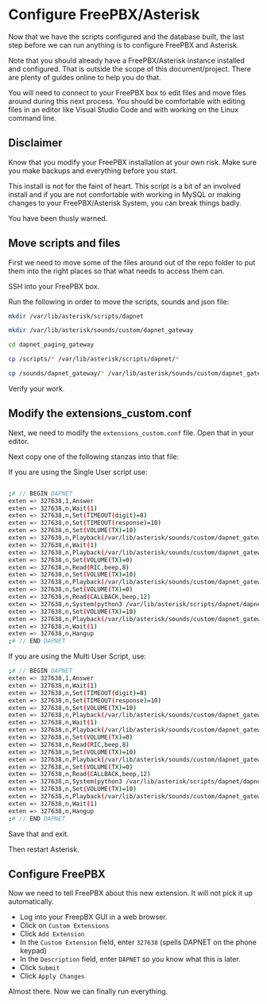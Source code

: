 # Configure FreePBX/Asterisk

Now that we have the scripts configured and the database built, the last step before we can run anything is to configure FreePBX and Asterisk.

Note that you should already have a FreePBX/Asterisk instance installed and configured. That is outside the scope of this document/project. There are plenty of guides online to help you do that.

You will need to connect to your FreePBX box to edit files and move files around during this next process. You should be comfortable with editing files in an editor like Visual Studio Code and with working on the Linux command line.

## Disclaimer

Know that you modify your FreePBX installation at your own risk. Make sure you make backups and everything before you start. 

This install is not for the faint of heart. This script is a bit of an involved install and if you are not comfortable with working in MySQL or making changes to your FreePBX/Asterisk System, you can break things badly.

You have been thusly warned.

## Move scripts and files

First we need to move some of the files around out of the repo folder to put them into the right places so that what needs to access them can.

SSH into your FreePBX box.

Run the following in order to move the scripts, sounds and json file:

```bash
mkdir /var/lib/asterisk/scripts/dapnet

mkdir /var/lib/asterisk/sounds/custom/dapnet_gateway

cd dapnet_paging_gateway

cp /scripts/* /var/lib/asterisk/scripts/dapnet/*

cp /sounds/dapnet_gateway/* /var/lib/asterisk/sounds/custom/dapnet_gateway/*
```

Verify your work.

## Modify the extensions_custom.conf

Next, we need to modify the ```extensions_custom.conf``` file. Open that in your editor.

Next copy one of the following stanzas into that file:

If you are using the Single User script use:

```bash

;# // BEGIN DAPNET
exten => 327638,1,Answer
exten => 327638,n,Wait(1)
exten => 327638,n,Set(TIMEOUT(digit)=8)
exten => 327638,n,Set(TIMEOUT(response)=10)
exten => 327638,n,Set(VOLUME(TX)=10)
exten => 327638,n,Playback(/var/lib/asterisk/sounds/custom/dapnet_gateway/dpg_welcome)
exten => 327638,n,Wait(1)
exten => 327638,n,Playback(/var/lib/asterisk/sounds/custom/dapnet_gateway/dpg_enter_dmrid)
exten => 327638,n,Set(VOLUME(TX)=0)
exten => 327638,n,Read(RIC,beep,8)
exten => 327638,n,Set(VOLUME(TX)=10)
exten => 327638,n,Playback(/var/lib/asterisk/sounds/custom/dapnet_gateway/dpg_enter_callback)
exten => 327638,n,Set(VOLUME(TX)=0)
exten => 327638,n,Read(CALLBACK,beep,12)
exten => 327638,n,System(python3 /var/lib/asterisk/scripts/dapnet/dapnet_paging_gateway.py ${RIC} ${CALLBACK})
exten => 327638,n,Set(VOLUME(TX)=10)
exten => 327638,n,Playback(/var/lib/asterisk/sounds/custom/dapnet_gateway/dpg_thank_you)
exten => 327638,n,Wait(1)
exten => 327638,n,Hangup
;# // END DAPNET

```

If you are using the Multi User Script, use:

```bash
;# // BEGIN DAPNET
exten => 327638,1,Answer
exten => 327638,n,Wait(1)
exten => 327638,n,Set(TIMEOUT(digit)=8)
exten => 327638,n,Set(TIMEOUT(response)=10)
exten => 327638,n,Set(VOLUME(TX)=10)
exten => 327638,n,Playback(/var/lib/asterisk/sounds/custom/dapnet_gateway/dpg_welcome)
exten => 327638,n,Wait(1)
exten => 327638,n,Playback(/var/lib/asterisk/sounds/custom/dapnet_gateway/dpg_enter_dmrid)
exten => 327638,n,Set(VOLUME(TX)=0)
exten => 327638,n,Read(RIC,beep,8)
exten => 327638,n,Set(VOLUME(TX)=10)
exten => 327638,n,Playback(/var/lib/asterisk/sounds/custom/dapnet_gateway/dpg_enter_callback)
exten => 327638,n,Set(VOLUME(TX)=0)
exten => 327638,n,Read(CALLBACK,beep,12)
exten => 327638,n,System(python3 /var/lib/asterisk/scripts/dapnet/dapnet_paging_gateway.py ${RIC} ${CALLBACK} ${CALLERID(number)})
exten => 327638,n,Set(VOLUME(TX)=10)
exten => 327638,n,Playback(/var/lib/asterisk/sounds/custom/dapnet_gateway/dpg_thank_you)
exten => 327638,n,Wait(1)
exten => 327638,n,Hangup
;# // END DAPNET
```

Save that and exit.

Then restart Asterisk.

## Configure FreePBX

Now we need to tell FreePBX about this new extension. It will not pick it up automatically.

* Log into your FreepBX GUI in a web browser.
* Click on ```Custom Extensions```
* Click ```Add Extension```
* In the ```Custom Extension``` field, enter ```327638``` (spells DAPNET on the phone keypad)
* In the ```Description``` field, enter ```DAPNET``` so you know what this is later.
* Click ```Submit```
* Click ```Apply Changes```

Almost there. Now we can finally run everything.